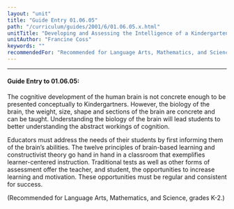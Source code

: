 ```yaml
---
layout: "unit"
title: "Guide Entry 01.06.05"
path: "/curriculum/guides/2001/6/01.06.05.x.html"
unitTitle: "Developing and Assessing the Intelligence of a Kindergartener: A Practical Approach"
unitAuthor: "Francine Coss"
keywords: ""
recommendedFor: "Recommended for Language Arts, Mathematics, and Science, grades K-2."
---
```

<body>
<hr/>
 <h4>
  Guide Entry to 01.06.05:
 </h4>
 <p>
  The cognitive development of the human brain is not concrete enough to be presented conceptually to Kindergartners. However, the biology of the brain, the weight, size, shape and sections of the brain are concrete and can be taught. Understanding the biology of the brain will lead students to better understanding the abstract workings of cognition.
 </p>
<p>
  Educators must address the needs of their students by first informing them of the brain’s abilities. The twelve principles of brain-based learning and constructivist theory go hand in hand in a classroom that exemplifies learner-centered instruction. Traditional tests as well as other forms of assessment offer the teacher, and student, the opportunities to increase learning and motivation. These opportunities must be regular and consistent for success.
 </p>
<p>
  (Recommended for Language Arts, Mathematics, and Science, grades K-2.)
 </p>

</body>